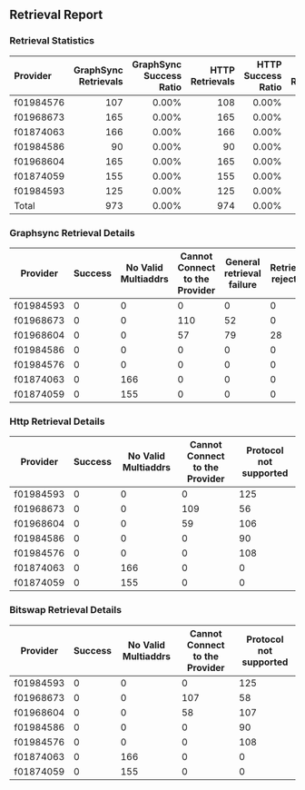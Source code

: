 ## Retrieval Report
### Retrieval Statistics
| Provider  | GraphSync Retrievals | GraphSync Success Ratio | HTTP Retrievals | HTTP Success Ratio | Bitswap Retrievals | Bitswap Success Ratio |
| :-------- | -------------------: | ----------------------: | --------------: | -----------------: | -----------------: | --------------------: |
| f01984576 |                  107 |                   0.00% |             108 |              0.00% |                108 |                 0.00% |
| f01968673 |                  165 |                   0.00% |             165 |              0.00% |                165 |                 0.00% |
| f01874063 |                  166 |                   0.00% |             166 |              0.00% |                166 |                 0.00% |
| f01984586 |                   90 |                   0.00% |              90 |              0.00% |                 90 |                 0.00% |
| f01968604 |                  165 |                   0.00% |             165 |              0.00% |                165 |                 0.00% |
| f01874059 |                  155 |                   0.00% |             155 |              0.00% |                155 |                 0.00% |
| f01984593 |                  125 |                   0.00% |             125 |              0.00% |                125 |                 0.00% |
| Total     |                  973 |                   0.00% |             974 |              0.00% |                974 |                 0.00% |

### Graphsync Retrieval Details
| Provider  | Success | No Valid Multiaddrs | Cannot Connect to the Provider | General retrieval failure | Retrieval rejected | Retrieval timeout |
| --------- | ------- | ------------------- | ------------------------------ | ------------------------- | ------------------ | ----------------- |
| f01984593 | 0       | 0                   | 0                              | 0                         | 0                  | 125               |
| f01968673 | 0       | 0                   | 110                            | 52                        | 0                  | 3                 |
| f01968604 | 0       | 0                   | 57                             | 79                        | 28                 | 1                 |
| f01984586 | 0       | 0                   | 0                              | 0                         | 0                  | 90                |
| f01984576 | 0       | 0                   | 0                              | 0                         | 0                  | 107               |
| f01874063 | 0       | 166                 | 0                              | 0                         | 0                  | 0                 |
| f01874059 | 0       | 155                 | 0                              | 0                         | 0                  | 0                 |

### Http Retrieval Details
| Provider  | Success | No Valid Multiaddrs | Cannot Connect to the Provider | Protocol not supported |
| --------- | ------- | ------------------- | ------------------------------ | ---------------------- |
| f01984593 | 0       | 0                   | 0                              | 125                    |
| f01968673 | 0       | 0                   | 109                            | 56                     |
| f01968604 | 0       | 0                   | 59                             | 106                    |
| f01984586 | 0       | 0                   | 0                              | 90                     |
| f01984576 | 0       | 0                   | 0                              | 108                    |
| f01874063 | 0       | 166                 | 0                              | 0                      |
| f01874059 | 0       | 155                 | 0                              | 0                      |

### Bitswap Retrieval Details
| Provider  | Success | No Valid Multiaddrs | Cannot Connect to the Provider | Protocol not supported |
| --------- | ------- | ------------------- | ------------------------------ | ---------------------- |
| f01984593 | 0       | 0                   | 0                              | 125                    |
| f01968673 | 0       | 0                   | 107                            | 58                     |
| f01968604 | 0       | 0                   | 58                             | 107                    |
| f01984586 | 0       | 0                   | 0                              | 90                     |
| f01984576 | 0       | 0                   | 0                              | 108                    |
| f01874063 | 0       | 166                 | 0                              | 0                      |
| f01874059 | 0       | 155                 | 0                              | 0                      |
